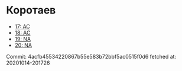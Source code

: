# Коротаев
- [17: AC](17.md)
- [18: AC](18.md)
- [19: NA](19.md)
- [20: NA](20.md)

Commit: 4acfb45534220867b55e583b72bbf5ac0515f0d6
 fetched at: 20201014-201726
